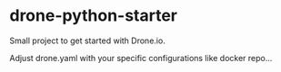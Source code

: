 # drone-python-starter
Small project to get started with Drone.io.

Adjust drone.yaml with your specific configurations like docker repo...
